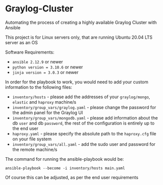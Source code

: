 # Graylog-Cluster
Automating the process of creating a highly available Graylog Cluster with Ansible


This project is for Linux servers only, that are running Ubuntu 20.04 LTS server as an OS

Software Requirements:
 * `ansible 2.12.9` or newer
 * `python version = 3.10.6` or newer
 * `jinja version = 3.0.3` or newer

In order for the playbook to work, you would need to add your custom information to the following files:
 * `inventory/hosts` - please add the addresses of your `graylog/mongo`, `elastic` and `haproxy` machine/s
 * `inventory/group_vars/graylog.yaml` -  please change the password for the admin panel for the Graylog UI
 * `inventory/group_vars/mongodb.yaml` -  please add information about the db `user` and db `password`, the rest of the configuration is entirely up to the end user
 * `haproxy.yaml` - please specify the absolute path to the `haproxy.cfg` file on your file system
 *  `inventory/group_vars/all.yaml` - add the sudo user and password for the remote machine/s


The command for running the ansible-playbook would be:


`ansible-playbook --become -i inventory/hosts main.yaml`


Of course this can be adjusted, as per the end user requirements
